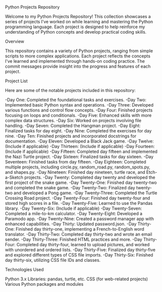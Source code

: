 Python Projects Repository

Welcome to my Python Projects Repository! This collection showcases a series of projects I've worked on while learning and mastering the Python programming language. Each project is designed to help reinforce my understanding of Python concepts and develop practical coding skills.

Overview

This repository contains a variety of Python projects, ranging from simple scripts to more complex applications. Each project reflects the concepts I've learned and implemented through hands-on coding practice. The commit messages provide insight into the progress and features of each project.

Project List

Here are some of the notable projects included in this repository:

-Day One: Completed the foundational tasks and exercises.
-Day Two: Implemented basic Python syntax and operations.
-Day Three: Developed various functions and control flow concepts.
-Day Four: Finished projects focusing on loops and conditionals.
-Day Five: Enhanced skills with more complex data structures.
-Day Six: Worked on projects involving file handling.
-Day Seven: Completed the Hangman project.
-Day Eight: Finalized tasks for day eight.
-Day Nine: Completed the exercises for day nine.
-Day Ten: Finished projects and incorporated docstrings for documentation.
-Day Eleven: Developed a Black Jack game.
-Day Twelve: (Include if applicable)
-Day Thirteen: (Include if applicable)
-Day Fourteen: (Include if applicable)
-Day Fifteen: Completed day fifteen and implemented the Nazi Turtle project.
-Day Sixteen: Finalized tasks for day sixteen.
-Day Seventeen: Finished tasks from day fifteen.
-Day Eighteen: Completed multiple projects, including circle.py, random_road.py, random_spots.py, and shapes.py.
-Day Nineteen: Finished day nineteen, turtle race, and Etch-a-Sketch projects.
-Day Twenty: Completed day twenty and developed the first project of the snake game.
-Day Twenty-One: Finished day twenty-two and completed the snake game.
-Day Twenty-Two: Finalized day twenty-two and developed a Pong game.
-Day Twenty-Three: Completed the Turtle Crossing Road project.
-Day Twenty-Four: Finished day twenty-four and stored high scores in a file.
-Day Twenty-Five: Learned to use the Pandas library.
-Day Twenty-Six: (Include if applicable)
-Day Twenty-Seven: Completed a mile-to-km calculator.
-Day Twenty-Eight: Developed a Paramodo app.
-Day Twenty-Nine: Created a password manager app with enhanced capabilities.
-Day Thirty: Updated password.json.
-Day Thirty-One: Finished day thirty-one, implementing a French-to-English word translator.
-Day Thirty-Two: Completed day thirty-two and wrote an email sender.
-Day Thirty-Three: Finished HTML practices and more.
-Day Thirty-Four: Completed day thirty-four, learned to upload pictures, and worked with unordered and ordered lists.
-Day Thirty-Five: Finalized day thirty-five and explored different types of CSS file imports.
-Day Thirty-Six: Finished day thirty-six, utilizing CSS file IDs and classes.

Technologies Used

Python 3.x
Libraries: pandas, turtle, etc.
CSS (for web-related projects)
Various Python packages and modules




